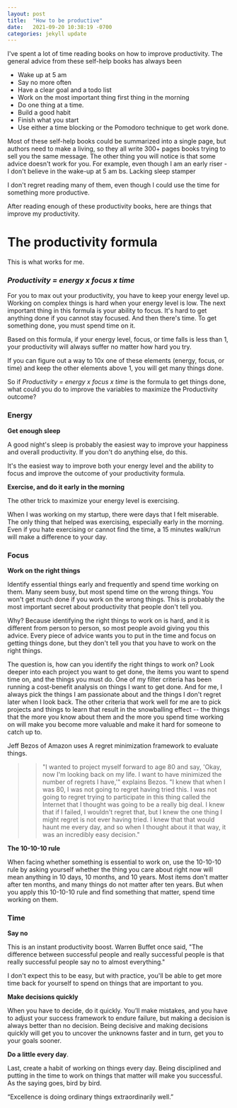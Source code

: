 ```yaml
---
layout: post
title:  "How to be productive"
date:   2021-09-20 10:38:19 -0700
categories: jekyll update
---
```


I've spent a lot of time reading books on how to improve productivity.  The general advice from these self-help books has always been
- Wake up at 5 am
- Say no more often
- Have a clear goal and a todo list
- Work on the most important thing first thing in the morning 
- Do one thing at a time.
- Build a good habit
- Finish what you start
- Use either a time blocking or the Pomodoro technique to get work done.

Most of these self-help books could be summarized into a single page, but authors need to make a living, so they all write 300+ pages books trying to sell you the same message.  The other thing you will notice is that some advice doesn't work for you.  For example, even though I am an early riser - I don't believe in the wake-up at 5 am bs. Lacking sleep stamper  

I don't regret reading many of them, even though I could use the time for something more productive. 

After reading enough of these productivity books, here are things that improve my productivity.

# The productivity formula

This is what works for me.

### *Productivity = energy x focus x time* 

For you to max out your productivity, you have to keep your energy level up.  Working on complex things is hard when your energy level is low.  The next important thing in this formula is your ability to focus.  It's hard to get anything done if you cannot stay focused.  And then there's time.  To get something done, you must spend time on it.  

Based on this formula, if your energy level, focus, or time falls is less than 1, your productivity will always suffer no matter how hard you try. 

If you can figure out a way to 10x one of these elements (energy, focus, or time) and keep the other elements above 1, you will get many things done. 

So if *Productivity = energy x focus x time* is the formula to get things done, what could you do to improve the variables to maximize the Productivity outcome?

### Energy

__Get enough sleep__

A good night's sleep is probably the easiest way to improve your happiness and overall productivity.  If you don't do anything else, do this.

It's the easiest way to improve both your energy level and the ability to focus and improve the outcome of your productivity formula. 

__Exercise, and do it early in the morning__

The other trick to maximize your energy level is exercising. 

When I was working on my startup, there were days that I felt miserable. The only thing that helped was exercising, especially early in the morning.  Even if you hate exercising or cannot find the time, a 15 minutes walk/run will make a difference to your day.  

### Focus

__Work on the right things__

Identify essential things early and frequently and spend time working on them.  Many seem busy, but most spend time on the wrong things.  You won't get much done if you work on the wrong things.  This is probably the most important secret about productivity that people don't tell you.  

Why? Because identifying the right things to work on is hard, and it is different from person to person, so most people avoid giving you this advice.  Every piece of advice wants you to put in the time and focus on getting things done, but they don't tell you that you have to work on the right things. 

The question is, how can you identify the right things to work on?  Look deeper into each project you want to get done, the items you want to spend time on, and the things you must do.  One of my filter criteria has been running a cost-benefit analysis on things I want to get done.  And for me, I always pick the things I am passionate about and the things I don't regret later when I look back.  The other criteria that work well for me are to pick projects and things to learn that result in the snowballing effect -- the things that the more you know about them and the more you spend time working on will make you become more valuable and make it hard for someone to catch up to. 

Jeff Bezos of Amazon uses A regret minimization framework to evaluate things.

>> "I wanted to project myself forward to age 80 and say, 'Okay, now I'm looking back on my life. I want to have minimized the number of regrets I have,'" explains Bezos. "I knew that when I was 80, I was not going to regret having tried this. I was not going to regret trying to participate in this thing called the Internet that I thought was going to be a really big deal. I knew that if I failed, I wouldn't regret that, but I knew the one thing I might regret is not ever having tried. I knew that that would haunt me every day, and so when I thought about it that way, it was an incredibly easy decision."

__The 10-10-10 rule__

When facing whether something is essential to work on, use the 10-10-10 rule by asking yourself whether the thing you care about right now will mean anything in 10 days, 10 months, and 10 years.  Most items don't matter after ten months, and many things do not matter after ten years.  But when you apply this 10-10-10 rule and find something that matter, spend time working on them.

### Time 

__Say no__

This is an instant productivity boost.  Warren Buffet once said, "The difference between successful people and really successful people is that really successful people say no to almost everything."

I don't expect this to be easy, but with practice, you'll be able to get more time back for yourself to spend on things that are important to you. 

__Make decisions quickly__

When you have to decide, do it quickly.  You’ll make mistakes, and you have to adjust your success framework to endure failure, but making a decision is always better than no decision.  Being decisive and making decisions quickly will get you to uncover the unknowns faster and in turn, get you to your goals sooner. 

__Do a little every day__.

Last, create a habit of working on things every day.  Being disciplined and putting in the time to work on things that matter will make you successful.  As the saying goes, bird by bird.   

“Excellence is doing ordinary things extraordinarily well.”